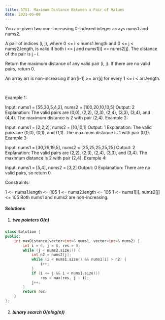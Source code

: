 ```yaml
---
title: 5751. Maximum Distance Between a Pair of Values
date: 2021-05-09
---
```


You are given two non-increasing 0-indexed integer arrays nums1​​​​​​ and nums2​​​​​​.

A pair of indices (i, j), where 0 <= i < nums1.length and 0 <= j < nums2.length, is valid if both i <= j and nums1[i] <= nums2[j]. The distance of the pair is j - i​​​​.

Return the maximum distance of any valid pair (i, j). If there are no valid pairs, return 0.

An array arr is non-increasing if arr[i-1] >= arr[i] for every 1 <= i < arr.length.

 

Example 1:

Input: nums1 = [55,30,5,4,2], nums2 = [100,20,10,10,5]
Output: 2
Explanation: The valid pairs are (0,0), (2,2), (2,3), (2,4), (3,3), (3,4), and (4,4).
The maximum distance is 2 with pair (2,4).
Example 2:

Input: nums1 = [2,2,2], nums2 = [10,10,1]
Output: 1
Explanation: The valid pairs are (0,0), (0,1), and (1,1).
The maximum distance is 1 with pair (0,1).
Example 3:

Input: nums1 = [30,29,19,5], nums2 = [25,25,25,25,25]
Output: 2
Explanation: The valid pairs are (2,2), (2,3), (2,4), (3,3), and (3,4).
The maximum distance is 2 with pair (2,4).
Example 4:

Input: nums1 = [5,4], nums2 = [3,2]
Output: 0
Explanation: There are no valid pairs, so return 0.
 

Constraints:

1 <= nums1.length <= 105
1 <= nums2.length <= 105
1 <= nums1[i], nums2[j] <= 105
Both nums1 and nums2 are non-increasing.

#### Solutions

1. ##### two pointers O(n)

```c++
class Solution {
public:
    int maxDistance(vector<int>& nums1, vector<int>& nums2) {
        int i = 0, j = 0, res = 0;
        while (j < nums2.size()) {
            int n2 = nums2[j];
            while (i < nums1.size() && nums1[i] > n2) {
                i++;
            }
            if (i <= j && i < nums1.size())
                res = max(res, j - i);
            j++;
        }
        return res;
    }
};
```

2. ##### binary search O(nlog(n))